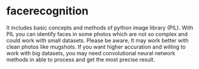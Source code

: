 # facerecognition
It includes basic concepts and methods of python image library (PIL). 
With PIL you can identify faces in some photos which are not so complex and could work with small datasets. 
Please be aware, It may work better with clean photos like mugshots. If you want higher accuration and willing to work with big datasets, you may need convolutional neural network methods in able to process and get the most precise result. 
